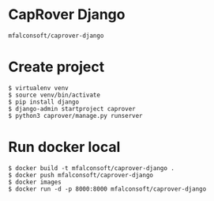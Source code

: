 # CapRover Django
```
mfalconsoft/caprover-django
```


# Create project
```
$ virtualenv venv
$ source venv/bin/activate
$ pip install django
$ django-admin startproject caprover
$ python3 caprover/manage.py runserver
```

# Run docker local
```
$ docker build -t mfalconsoft/caprover-django .
$ docker push mfalconsoft/caprover-django
$ docker images
$ docker run -d -p 8000:8000 mfalconsoft/caprover-django
```
